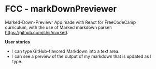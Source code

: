 # FCC - markDownPreviewer


Marked-Down-Previewr App made with React for FreeCodeCamp curriculum, with the use of Marked markdown parser: https://github.com/chjj/marked.

<strong>User stories</strong>
<ul>
<li>I can type GitHub-flavored Markdown into a text area.
<li>I can see a preview of the output of my markdown that is updated as I type.
</ul>